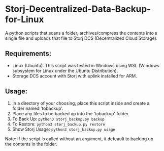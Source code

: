 # Storj-Decentralized-Data-Backup-for-Linux
A python scripts that scans a folder, archives/compress the contents into a single file and uploads that file to Storj DCS (Decentralized Cloud Storage).


## Requirements:
* Linux (Ubuntu). This script was tested in Windows using WSL (Windows subsystem for Linux under the Ubuntu Distribution).
* Storage DCS account with Storj with uplink installed for ARM.

## Usage:
1. In a directory of your choosing, place this script inside and create a folder named 'tobackup'.
2. Place any files to be backed up into the 'tobackup' folder.
3. To Back Up: `python3 storj_backup.py backup` 
4. To Restore: `python3 storj_backup.py restore`
5. Show Storj Usage: `python3 storj_backup.py usage`

Note: If the script is called without an argument, it defeault to backing up the contents in the folder.

